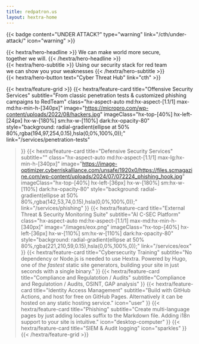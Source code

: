 ```yaml
---
title: redpatron.us
layout: hextra-home
---
```


{{< badge content="UNDER ATTACK?" type="warning" link="/cth/under-attack/" icon="warning" >}}

<div class="hx-mt-6 hx-mb-6">
{{< hextra/hero-headline >}}
  We can make world more secure,&nbsp;<br class="sm:hx-block hx-hidden" />together we will.
{{< /hextra/hero-headline >}}
</div>

<div class="hx-mb-12">
{{< hextra/hero-subtitle >}}
  Using our security stack for red team&nbsp;<br class="sm:hx-block hx-hidden" />we can show you your weaknesses 
{{< /hextra/hero-subtitle >}}
</div>

<div class="hx-mb-6">
{{< hextra/hero-button text="Cyber Threat Hub" link="cth" >}}
</div>

<div class="hx-mt-6"></div>

{{< hextra/feature-grid >}}
  {{< hextra/feature-card
    title="Offensive Security Services"
    subtitle="From classic penetration tests & customized phishing campaigns to RedTeam"
    class="hx-aspect-auto md:hx-aspect-[1.1/1] max-md:hx-min-h-[340px]"
    image="https://micropro.com/wp-content/uploads/2022/08/hackers.jpg"
    imageClass="hx-top-[40%] hx-left-[24px] hx-w-[180%] sm:hx-w-[110%] dark:hx-opacity-80"
    style="background: radial-gradient(ellipse at 50% 80%,rgba(194,97,254,0.15),hsla(0,0%,100%,0));"
    link="/services/penetration-tests"
  >}}
  {{< hextra/feature-card
    title="Defensive Security Services"
    subtitle=""
    class="hx-aspect-auto md:hx-aspect-[1.1/1] max-lg:hx-min-h-[340px]"
    image="https://image-optimizer.cyberriskalliance.com/unsafe/1920x0/https://files.scmagazine.com/wp-content/uploads/2024/07/072224_phishing_hook.jpg"
    imageClass="hx-top-[40%] hx-left-[36px] hx-w-[180%] sm:hx-w-[110%] dark:hx-opacity-80"
    style="background: radial-gradient(ellipse at 50% 80%,rgba(142,53,74,0.15),hsla(0,0%,100%,0));"
    link="/services/phishing"
  >}}
  {{< hextra/feature-card
    title="External Threat & Security Monitoring Suite"
    subtitle="AI C-SEC Platform"
    class="hx-aspect-auto md:hx-aspect-[1.1/1] max-md:hx-min-h-[340px]"
    image="/images/eox.png"
    imageClass="hx-top-[40%] hx-left-[36px] hx-w-[110%] sm:hx-w-[110%] dark:hx-opacity-80"
    style="background: radial-gradient(ellipse at 50% 80%,rgba(221,210,59,0.15),hsla(0,0%,100%,0));"
    link="/services/eox"
  >}}
  {{< hextra/feature-card
    title="Cybersecurity Training"
    subtitle="No dependency or Node.js is needed to use Hextra. Powered by Hugo, one of *the fastest* static site generators, building your site in just seconds with a single binary."
  >}}
  {{< hextra/feature-card
    title="Compliance and Regulatotion / Audits"
    subtitle="Compliance and Regulatotion / Audits, OSINT, GAP analysis"
  >}}
  {{< hextra/feature-card
    title="Identity Access Management"
    subtitle="Build with GitHub Actions, and host for free on GitHub Pages. Alternatively it can be hosted on any static hosting service."
    icon="user"
  >}}
  {{< hextra/feature-card
    title="Phishing"
    subtitle="Create multi-language pages by just adding locales suffix to the Markdown file. Adding i18n support to your site is intuitive."
    icon="desktop-computer"
  >}}
  {{< hextra/feature-card
    title="SIEM & Audit logging"
    icon="sparkles"
  >}}
{{< /hextra/feature-grid >}}